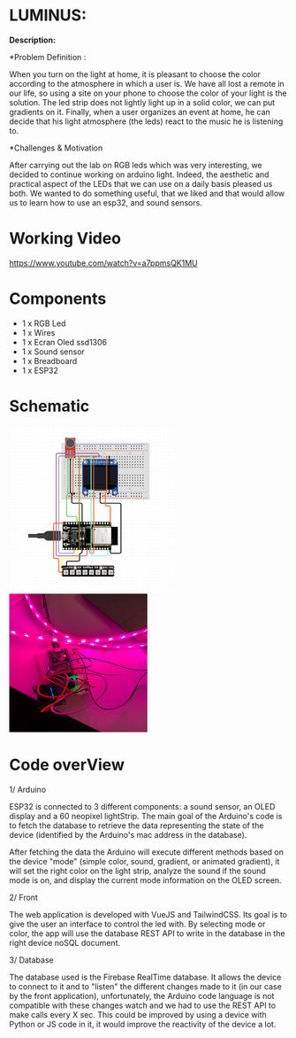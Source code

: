 
# LUMINUS:


**Description:**  

*Problem Definition :

When you turn on the light at home, it is pleasant to choose the color according to the atmosphere in which a user is. We have all lost a remote in our life, so using a site on your phone to choose the color of your light is the solution. The led strip does not lightly light up in a solid color, we can put gradients on it. Finally, when a user organizes an event at home, he can decide that his light atmosphere (the leds) react to the music he is listening to.

*Challenges & Motivation

After carrying out the lab on RGB leds which was very interesting, we decided to continue working on arduino light. Indeed, the aesthetic and practical aspect of the LEDs that we can use on a daily basis pleased us both.
We wanted to do something useful, that we liked and that would allow us to learn how to use an esp32, and sound sensors.


# Working Video


https://www.youtube.com/watch?v=a7ppmsQK1MU

# Components
- 1 x RGB Led
- 1 x Wires
- 1 x Ecran Oled ssd1306
- 1 x Sound sensor
- 1 x Breadboard
- 1 x ESP32

# Schematic

<img src="https://github.com/efrei-paris-sud/2020-C-Just-do-it/blob/main/project/arduino-schematics.png" width="300" height="300" />

<img src="https://github.com/efrei-paris-sud/2020-C-Just-do-it/blob/main/project/136435459_711184832869076_6337781419149304938_n.jpg" width="250" height="250" />


# Code overView

1/ Arduino

ESP32 is connected to 3 different components: a sound sensor, an OLED display and a 60 neopixel lightStrip.
The main goal of the Arduino's code is to fetch the database to retrieve the data representing the state of the device (identified by the Arduino's mac address in the database).

After fetching the data the Arduino will execute different methods based on the device "mode" (simple color, sound, gradient, or animated gradient), it will set the right color on the light strip, analyze the sound if the sound mode is on, and display the current mode information on the OLED screen.

2/ Front

The web application is developed with VueJS and TailwindCSS. Its goal is to give the user an interface to control the led with.
By selecting mode or color, the app will use the database REST API to write in the database in the right device noSQL document.


3/ Database

The database used is the Firebase RealTime database. It allows the device to connect to it and to "listen" the different changes made to it (in our case by the front application), unfortunately, the Arduino code language is not compatible with these changes watch and we had to use the REST API to make calls every X sec.
This could be improved by using a device with Python or JS code in it, it would improve the reactivity of the device a lot.



